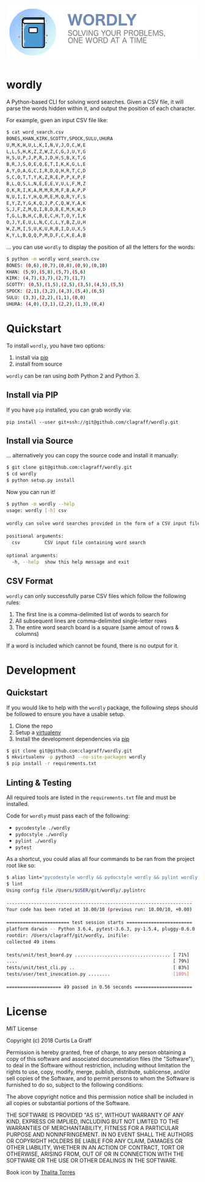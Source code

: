 ![](.github/logo.png)

# wordly
A Python-based CLI for solving word searches. Given a CSV file, it will parse
the words hidden within it, and output the position of each character.

For example, gven an input CSV file like:
```bash
$ cat word_search.csv
BONES,KHAN,KIRK,SCOTTY,SPOCK,SULU,UHURA
U,M,K,H,U,L,K,I,N,V,J,O,C,W,E
L,L,S,H,K,Z,Z,W,Z,C,G,J,U,Y,G
H,S,U,P,J,P,R,J,D,H,S,B,X,T,G
B,R,J,S,O,E,Q,E,T,I,K,K,G,L,E
A,Y,O,A,G,C,I,R,D,Q,H,R,T,C,D
S,C,O,T,T,Y,K,Z,R,E,P,P,X,P,F
B,L,Q,S,L,N,E,E,E,V,U,L,F,M,Z
O,K,R,I,K,A,M,M,R,M,F,B,A,P,P
N,U,I,I,Y,H,Q,M,E,M,Q,R,Y,F,S
E,Y,Z,Y,G,K,Q,J,P,C,Q,W,Y,A,K
S,J,F,Z,M,Q,I,B,D,B,E,M,K,W,D
T,G,L,B,H,C,B,E,C,H,T,O,Y,I,K
O,J,Y,E,U,L,N,C,C,L,Y,B,Z,U,H
W,Z,M,I,S,U,K,U,R,B,I,D,U,X,S
K,Y,L,B,Q,Q,P,M,D,F,C,K,E,A,B
```

... you can use `wordly` to display the position of all the letters for
the words:

```bash
$ python -m wordly word_search.csv
BONES: (0,6),(0,7),(0,8),(0,9),(0,10)
KHAN: (5,9),(5,8),(5,7),(5,6)
KIRK: (4,7),(3,7),(2,7),(1,7)
SCOTTY: (0,5),(1,5),(2,5),(3,5),(4,5),(5,5)
SPOCK: (2,1),(3,2),(4,3),(5,4),(6,5)
SULU: (3,3),(2,2),(1,1),(0,0)
UHURA: (4,0),(3,1),(2,2),(1,3),(0,4)
```

# Quickstart
To install `wordly`, you have two options:
1. install via [pip](https://pip.pypa.io/en/stable/installing/)
2. install from source

`wordly` can be ran using *both* Python 2 and Python 3.

## Install via PIP
If you have `pip` installed, you can grab wordly via:

`pip install --user git+ssh://git@github.com/clagraff/wordly.git`

## Install via Source
... alternatively you can copy the source code and install it manually:

```bash
$ git clone git@github.com:clagraff/wordly.git
$ cd wordly
$ python setup.py install
```

Now you can run it!

```bash
$ python -m wordly --help
usage: wordly [-h] csv

wordly can solve word searches provided in the form of a CSV input file.

positional arguments:
  csv         CSV input file containing word search

optional arguments:
  -h, --help  show this help message and exit
```

## CSV Format
`wordly` can only successfully parse CSV files which follow the following
rules:

1. The first line is a comma-delimited list of words to search for
2. All subsequent lines are comma-delimited single-letter rows
3. The entire word search board is a square (same amout of rows & columns)

If a word is included which cannot be found, there is no output for it.

# Development
## Quickstart
If you would like to help with the `wordly` package, the following steps
should be followed to ensure you have a usable setup.

1. Clone the repo
2. Setup a [virtualenv](https://virtualenv.pypa.io/en/stable/)
2. Install the development dependencies via [pip](https://pip.pypa.io/en/stable/installing/)

```bash
$ git clone git@github.com:clagraff/wordly.git
$ mkvirtualenv -p python3 --no-site-packages wordly
$ pip install -r requirements.txt
```

## Linting & Testing
All required tools are listed in the `requirements.txt` file and must be
installed.

Code for `wordly` must pass each of the following:
* `pycodestyle ./wordly`
* `pydocstyle ./wordly`
* `pylint ./wordly`
* `pytest`

As a shortcut, you could alias all four commands to be ran from the
project root like so:


```bash
$ alias lint="pycodestyle wordly && pydocstyle wordly && pylint wordly && pytest"
$ lint
Using config file /Users/$USER/git/wordly/.pylintrc

--------------------------------------------------------------------
Your code has been rated at 10.00/10 (previous run: 10.00/10, +0.00)

======================= test session starts ========================
platform darwin -- Python 3.6.4, pytest-3.6.3, py-1.5.4, pluggy-0.6.0
rootdir: /Users/clagraff/git/wordly, inifile:
collected 49 items

tests/unit/test_board.py ................................... [ 71%]
....                                                         [ 79%]
tests/unit/test_cli.py ..                                    [ 83%]
tests/user/test_invocation.py ........                       [100%]

==================== 49 passed in 0.56 seconds =====================
```

# License
MIT License

Copyright (c) 2018 Curtis La Graff

Permission is hereby granted, free of charge, to any person obtaining a copy
of this software and associated documentation files (the "Software"), to deal
in the Software without restriction, including without limitation the rights
to use, copy, modify, merge, publish, distribute, sublicense, and/or sell
copies of the Software, and to permit persons to whom the Software is
furnished to do so, subject to the following conditions:

The above copyright notice and this permission notice shall be included in all
copies or substantial portions of the Software.

THE SOFTWARE IS PROVIDED "AS IS", WITHOUT WARRANTY OF ANY KIND, EXPRESS OR
IMPLIED, INCLUDING BUT NOT LIMITED TO THE WARRANTIES OF MERCHANTABILITY,
FITNESS FOR A PARTICULAR PURPOSE AND NONINFRINGEMENT. IN NO EVENT SHALL THE
AUTHORS OR COPYRIGHT HOLDERS BE LIABLE FOR ANY CLAIM, DAMAGES OR OTHER
LIABILITY, WHETHER IN AN ACTION OF CONTRACT, TORT OR OTHERWISE, ARISING FROM,
OUT OF OR IN CONNECTION WITH THE SOFTWARE OR THE USE OR OTHER DEALINGS IN THE
SOFTWARE.


Book icon by [Thalita Torres](https://www.iconfinder.com/icons/1519778/book_colorful_notebook_office_school_icon)

